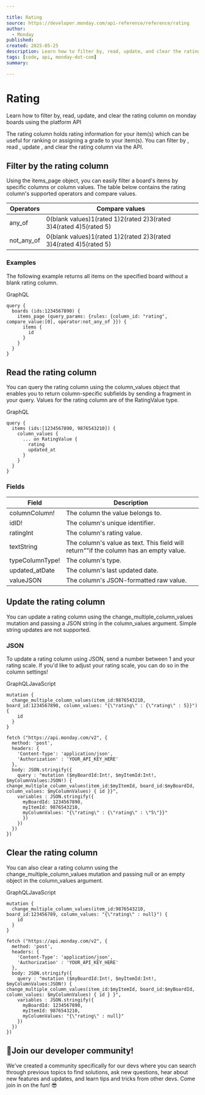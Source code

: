 ```yaml
---

title: Rating
source: https://developer.monday.com/api-reference/reference/rating
author:
  - Monday
published:
created: 2025-05-25
description: Learn how to filter by, read, update, and clear the rating column on monday boards using the platform API
tags: [code, api, monday-dot-com]
summary:

---
```


# Rating

Learn how to filter by, read, update, and clear the rating column on monday boards using the platform API

The rating column holds rating information for your item(s) which can be useful for ranking or assigning a grade to your item(s). You can filter by , read , update , and clear the rating column via the API.

## Filter by the rating column

Using the items_page object, you can easily filter a board's items by specific columns or column values. The table below contains the rating column's supported operators and compare values.

Operators | Compare values
--- | ---
any_of | 0(blank values)1(rated 1)2(rated 2)3(rated 3)4(rated 4)5(rated 5)
not_any_of | 0(blank values)1(rated 1)2(rated 2)3(rated 3)4(rated 4)5(rated 5)

### Examples

The following example returns all items on the specified board without a blank rating column.

GraphQL
```
query {
  boards (ids:1234567890) {
    items_page (query_params: {rules: {column_id: "rating", compare_value:[0], operator:not_any_of }}) {
      items {
        id
      }
    }
  }
}
```

## Read the rating column

You can query the rating column using the column_values object that enables you to return column-specific subfields by sending a fragment in your query.  Values for the rating column are of the RatingValue type.

GraphQL
```
query {
  items (ids:[1234567890, 9876543210]) {
    column_values {
      ... on RatingValue {
        rating
        updated_at
      }
    }
  }
}
```

### Fields

Field | Description
--- | ---
columnColumn! | The column the value belongs to.
idID! | The column's unique identifier.
ratingInt | The column's rating value.
textString | The column's value as text. This field will return""if the column has an empty value.
typeColumnType! | The column's type.
updated_atDate | The column's last updated date.
valueJSON | The column's JSON-formatted raw value.

## Update the rating column

You can update a rating column using the change_multiple_column_values mutation and passing a JSON string in the column_values argument. Simple string updates are not supported.

### JSON

To update a rating column using JSON, send a number between 1 and your rating scale. If you'd like to adjust your rating scale, you can do so in the column settings!

GraphQLJavaScript
```
mutation {
  change_multiple_column_values(item_id:9876543210, board_id:1234567890, column_values: "{\"rating\" : {\"rating\" : 5}}") {
    id
  }
}
```

```
fetch ("https://api.monday.com/v2", {
  method: 'post',
  headers: {
    'Content-Type': 'application/json',
    'Authorization' : 'YOUR_API_KEY_HERE'
  },
  body: JSON.stringify({
    query : "mutation ($myBoardId:Int!, $myItemId:Int!, $myColumnValues:JSON!) { change_multiple_column_values(item_id:$myItemId, board_id:$myBoardId, column_values: $myColumnValues) { id }}",
    variables : JSON.stringify({
      myBoardId: 1234567890,
      myItemId: 9876543210,
      myColumnValues: "{\"rating\" : {\"rating\" : \"5\"}}"
      })
    })
  })
})
```

## Clear the rating column

You can also clear a rating column using the change_multiple_column_values mutation and passing null or an empty object in the column_values argument.

GraphQLJavaScript
```
mutation {
  change_multiple_column_values(item_id:9876543210, board_id:123456789, column_values: "{\"rating\" : null}") {
    id
  }
}
```

```
fetch ("https://api.monday.com/v2", {
  method: 'post',
  headers: {
    'Content-Type': 'application/json',
    'Authorization' : 'YOUR_API_KEY_HERE'
  },
  body: JSON.stringify({
    query : "mutation ($myBoardId:Int!, $myItemId:Int!, $myColumnValues:JSON!) { change_multiple_column_values(item_id:$myItemId, board_id:$myBoardId, column_values: $myColumnValues) { id } }",
    variables : JSON.stringify({
      myBoardId: 1234567890,
      myItemId: 9876543210,
      myColumnValues: "{\"rating\" : null}"
    })
  })
})
```

## 📘Join our developer community!

We've created a community specifically for our devs where you can search through previous topics to find solutions, ask new questions, hear about new features and updates, and learn tips and tricks from other devs. Come join in on the fun! 😎
